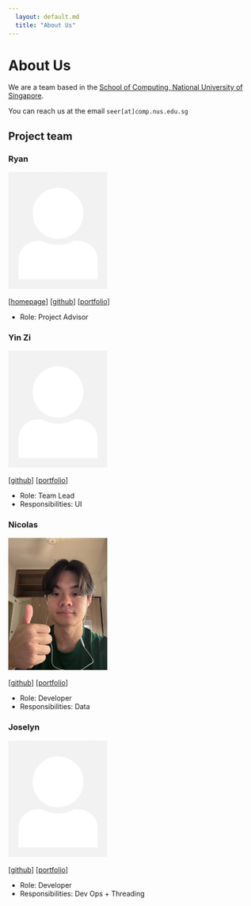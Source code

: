 ```yaml
---
  layout: default.md
  title: "About Us"
---
```


# About Us

We are a team based in the [School of Computing, National University of Singapore](http://www.comp.nus.edu.sg).

You can reach us at the email `seer[at]comp.nus.edu.sg`

## Project team

### Ryan

<img src="images/johndoe.png" width="200px">

[[homepage](http://www.comp.nus.edu.sg/~damithch)]
[[github](https://github.com/bipplane)]
[[portfolio](team/johndoe.md)]

* Role: Project Advisor

### Yin Zi

<img src="images/johndoe.png" width="200px">

[[github](http://github.com/izniy)]
[[portfolio](team/johndoe.md)]

* Role: Team Lead
* Responsibilities: UI

### Nicolas

<img src="images/nicolaskjh.png" width="200px">

[[github](http://github.com/nicolaskjh)] 
[[portfolio](team/johndoe.md)]

* Role: Developer
* Responsibilities: Data

### Joselyn

<img src="images/johndoe.png" width="200px">

[[github](http://github.com/flljy940)]
[[portfolio](team/johndoe.md)]

* Role: Developer
* Responsibilities: Dev Ops + Threading
